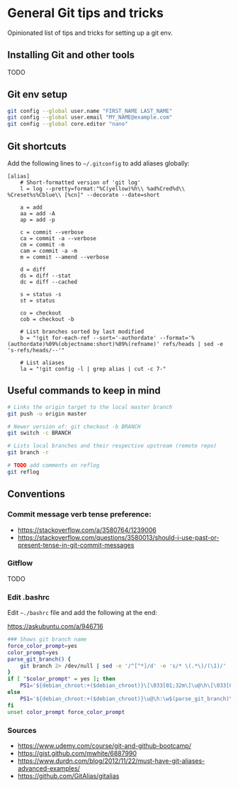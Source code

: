 # General Git tips and tricks

Opinionated list of tips and tricks for setting up a git env.

## Installing Git and other tools

TODO

## Git env setup

```bash
git config --global user.name "FIRST_NAME LAST_NAME"
git config --global user.email "MY_NAME@example.com"
git config --global core.editor "nano"
```

## Git shortcuts

Add the following lines to `~/.gitconfig` to add aliases globally:

```gitconfig
[alias]
    # Short-formatted version of 'git log'
    l = log --pretty=format:"%C(yellow)%h\\ %ad%Cred%d\\ %Creset%s%Cblue\\ [%cn]" --decorate --date=short

    a = add
    aa = add -A
    ap = add -p
    
    c = commit --verbose
    ca = commit -a --verbose
    cm = commit -m
    cam = commit -a -m
    m = commit --amend --verbose
    
    d = diff
    ds = diff --stat
    dc = diff --cached

    s = status -s
    st = status

    co = checkout
    cob = checkout -b
    
    # List branches sorted by last modified
    b = "!git for-each-ref --sort='-authordate' --format='%(authordate)%09%(objectname:short)%09%(refname)' refs/heads | sed -e 's-refs/heads/--'"

    # List aliases
    la = "!git config -l | grep alias | cut -c 7-"
```

## Useful commands to keep in mind

```bash
# Links the origin target to the local master branch
git push -u origin master

# Newer version of: git checkout -b BRANCH
git switch -c BRANCH

# Lists local branches and their respective upstream (remote repo)
git branch -r

# TODO add comments on reflog
git reflog
```

## Conventions

### Commit message verb tense preference:

- https://stackoverflow.com/a/3580764/1239006
- https://stackoverflow.com/questions/3580013/should-i-use-past-or-present-tense-in-git-commit-messages

### Gitflow

TODO

### Edit .bashrc

Edit `~./bashrc` file and add the following at the end:

https://askubuntu.com/a/946716

``` bash
### Shows git branch name
force_color_prompt=yes
color_prompt=yes
parse_git_branch() {
    git branch 2> /dev/null | sed -e '/^[^*]/d' -e 's/* \(.*\)/(\1)/'
}
if [ "$color_prompt" = yes ]; then
    PS1='${debian_chroot:+($debian_chroot)}\[\033[01;32m\]\u@\h\[\033[00m\]:\[\033[01;34m\]\w\[\033[01;31m\]$(parse_git_branch)\[\033[00m\]\$ '
else
    PS1='${debian_chroot:+($debian_chroot)}\u@\h:\w$(parse_git_branch)\$ '
fi
unset color_prompt force_color_prompt
```

### Sources

- https://www.udemy.com/course/git-and-github-bootcamp/
- https://gist.github.com/mwhite/6887990
- https://www.durdn.com/blog/2012/11/22/must-have-git-aliases-advanced-examples/
- https://github.com/GitAlias/gitalias
